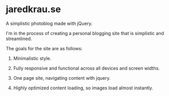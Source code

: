 jaredkrau.se
============

A simplistic photoblog made with jQuery. 

I'm in the process of creating a personal blogging site that is simplistic and streamlined. 

The goals for the site are as follows:

1) Minimalistic style.

2) Fully responsive and functional across all devices and screen widths.

3) One page site, navigating content with jquery. 

4) Highly optimized content loading, so images load almost instantly. 

